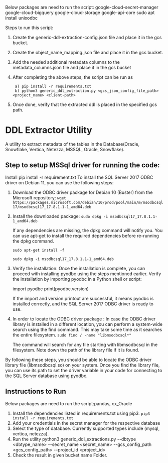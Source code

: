 Below packages are need to run the script:
google-cloud-secret-manager
google-cloud-bigquery
google-cloud-storage
google-api-core
sudo apt install unixodbc


Steps to run this script:

1.  Create the generic-ddl-extraction-config.json file and place it in the gcs bucket. 

2. Create the object_name_mapping.json file and place it in the gcs bucket.

3. Add the needed additional metadata columns to the metadata_columns.json file and place it in the gcs bucket

4. After completing the above steps, the script can be run as

        a) pip install -r requirements.txt  
        b) python3 generic_ddl_extraction.py <gcs_json_config_file_path> <project_name> <client-path>

5. Once done, verify that the extracted ddl is placed in the specified gcs path.

# DDL Extractor Utility

A utility to extract metadata of the tables in the Database(Oracle, Snowflake, Vertica, Netezza, MSSQL, Oracle, Snowflake).

## Step to setup MSSql driver for running the code:
Install pip install -r requirement.txt
To install the SQL Server 2017 ODBC driver on Debian 11, you can use the following steps:

1. Download the ODBC driver package for Debian 10 (Buster) from the Microsoft repository:
    `wget https://packages.microsoft.com/debian/10/prod/pool/main/m/msodbcsql17/msodbcsql17_17.8.1.1-1_amd64.deb`

2. Install the downloaded package:
    `sudo dpkg -i msodbcsql17_17.8.1.1-1_amd64.deb`

    If any dependencies are missing, the dpkg command will notify you. You can use apt-get to install the required dependencies before re-running the dpkg command.

    `sudo apt-get install -f`
    
    `sudo dpkg -i msodbcsql17_17.8.1.1-1_amd64.deb`

3. Verify the installation:
    Once the installation is complete, you can proceed with installing pyodbc using the steps mentioned earlier. Verify the installation by importing pyodbc in a Python shell or script:
    
    import pyodbc
    print(pyodbc.version)
    
    If the import and version printout are successful, it means pyodbc is installed correctly, and the SQL Server 2017 ODBC driver is ready to use.

4. In order to locate the ODBC driver package :
    In case the ODBC driver library is installed in a different location, you can perform a system-wide search using the find command. This may take some time as it searches the entire filesystem.
    `sudo find / -name "libmsodbcsql*"`
    
    The command will search for any file starting with libmsodbcsql in the filesystem. Note down the path of the library file if it is found.

By following these steps, you should be able to locate the ODBC driver library file (libmsodbcsql.so) on your system. Once you find the library file, you can use its path to set the driver variable in your code for connecting to the SQL Server database using pyodbc.

## Instructions to Run

Below packages are need to run the script:pandas, cx_Oracle

1. Install the dependencies listed in requirements.txt using pip3.
    `pip3 install -r requirements.txt `
2. Add your credentials in the secret manager for the respective database
3. Select the type of database. Currently supported types include (mysql, vertica, netezza).
4. Run the utility
    python3  generic_ddl_extractions.py --dbtype <dbtype_name> --secret_name <secret_name> --gcs_config_path <gcs_config_path> --project_id <project_id>
5. Check the result in given bucket name Folder.

